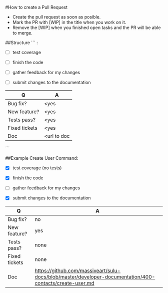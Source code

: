 #How to create a Pull Request

* Create the pull request as soon as posible.
* Mark the PR with [WIP] in the title when you work on it.
* Remove the [WIP] when you finished open tasks and the PR will be able to merge.

##Structure
´´´
<short description>:

- [ ] test coverage
- [ ] finish the code
- [ ] gather feedback for my changes
- [ ] submit changes to the documentation


| Q             | A
| ------------- | ---
| Bug fix?      | <yes|no>
| New feature?  | <yes|no>
| Tests pass?   | <yes|no|none>
| Fixed tickets | <yes|no|none>
| Doc           | <url to doc|none>
´´´

##Example
Create User Command:

- [x] test coverage (no tests)
- [x] finish the code
- [ ] gather feedback for my changes
- [x] submit changes to the documentation


| Q             | A
| ------------- | ---
| Bug fix?      | no
| New feature?  | yes
| Tests pass?   | none
| Fixed tickets | none
| Doc           | https://github.com/massiveart/sulu-docs/blob/master/developer-documentation/400-contacts/create-user.md
